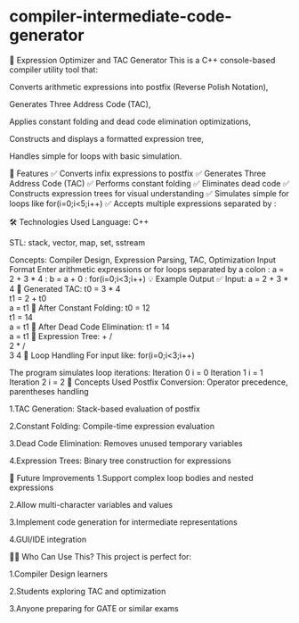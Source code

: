 # compiler-intermediate-code-generator
🧠 Expression Optimizer and TAC Generator
This is a C++ console-based compiler utility tool that:

Converts arithmetic expressions into postfix (Reverse Polish Notation),

Generates Three Address Code (TAC),

Applies constant folding and dead code elimination optimizations,

Constructs and displays a formatted expression tree,

Handles simple for loops with basic simulation.

📌 Features
✅ Converts infix expressions to postfix
✅ Generates Three Address Code (TAC)
✅ Performs constant folding
✅ Eliminates dead code
✅ Constructs expression trees for visual understanding
✅ Simulates simple for loops like for(i=0;i<5;i++)
✅ Accepts multiple expressions separated by :

🛠 Technologies Used
Language: C++

STL: stack, vector, map, set, sstream

Concepts: Compiler Design, Expression Parsing, TAC, Optimization
Input Format
Enter arithmetic expressions or for loops separated by a colon :
a = 2 + 3 * 4 : b = a + 0 : for(i=0;i<3;i++)
💡 Example Output
✅ Input:
a = 2 + 3 * 4
🔄 Generated TAC:
t0 = 3 * 4  
t1 = 2 + t0  
a = t1
🔧 After Constant Folding:
t0 = 12  
t1 = 14  
a = t1
🧹 After Dead Code Elimination:
t1 = 14  
a = t1
🌳 Expression Tree:
  +
 / \
2   *
   / \
  3   4
🔁 Loop Handling
For input like:
for(i=0;i<3;i++)

The program simulates loop iterations:
Iteration 0
i = 0
Iteration 1
i = 1
Iteration 2
i = 2
📘 Concepts Used
Postfix Conversion: Operator precedence, parentheses handling

1.TAC Generation: Stack-based evaluation of postfix

2.Constant Folding: Compile-time expression evaluation

3.Dead Code Elimination: Removes unused temporary variables

4.Expression Trees: Binary tree construction for expressions

🚀 Future Improvements
1.Support complex loop bodies and nested expressions

2.Allow multi-character variables and values

3.Implement code generation for intermediate representations

4.GUI/IDE integration

🙋‍♂️ Who Can Use This?
This project is perfect for:

1.Compiler Design learners

2.Students exploring TAC and optimization

3.Anyone preparing for GATE or similar exams




